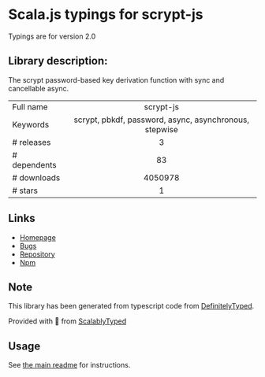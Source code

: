 
# Scala.js typings for scrypt-js

Typings are for version 2.0

## Library description:
The scrypt password-based key derivation function with sync and cancellable async.

|                    |                 |
| ------------------ | :-------------: |
| Full name          | scrypt-js |
| Keywords           | scrypt, pbkdf, password, async, asynchronous, stepwise |
| # releases         | 3 |
| # dependents       | 83 |
| # downloads        | 4050978 |
| # stars            | 1 |

## Links
- [Homepage](https://github.com/ricmoo/scrypt-js#readme)
- [Bugs](https://github.com/ricmoo/scrypt-js/issues)
- [Repository](https://github.com/ricmoo/scrypt-js)
- [Npm](https://www.npmjs.com/package/scrypt-js)
    


## Note
This library has been generated from typescript code from [DefinitelyTyped](https://definitelytyped.org).

Provided with :purple_heart: from [ScalablyTyped](https://github.com/oyvindberg/ScalablyTyped)

## Usage
See [the main readme](../../readme.md) for instructions.


